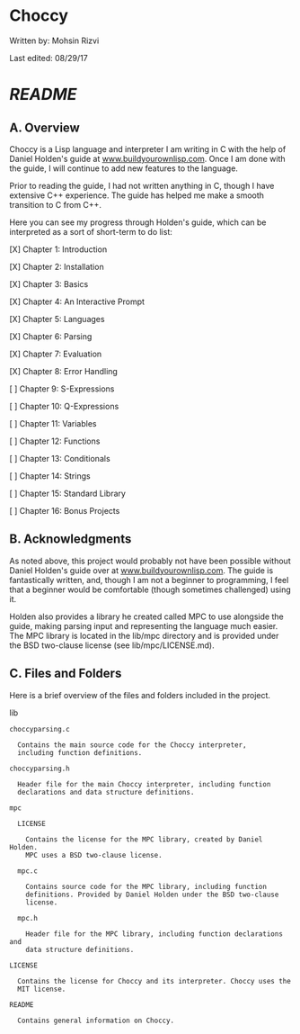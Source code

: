 # Choccy
Written by: Mohsin Rizvi

Last edited: 08/29/17

# *README*

## A. Overview

Choccy is a Lisp language and interpreter I am writing in C with the help
of Daniel Holden's guide at www.buildyourownlisp.com. Once I am done with
the guide, I will continue to add new features to the language.

Prior to reading the guide, I had not written anything in C, though I have
extensive C++ experience. The guide has helped me make a smooth transition
to C from C++. 

Here you can see my progress through Holden's guide, which can be interpreted
as a sort of short-term to do list:

[X] Chapter 1:  Introduction

[X] Chapter 2:  Installation

[X] Chapter 3:  Basics

[X] Chapter 4:  An Interactive Prompt

[X] Chapter 5:  Languages

[X] Chapter 6:  Parsing

[X] Chapter 7:  Evaluation

[X] Chapter 8:  Error Handling

[ ] Chapter 9:  S-Expressions

[ ] Chapter 10: Q-Expressions

[ ] Chapter 11: Variables

[ ] Chapter 12: Functions

[ ] Chapter 13: Conditionals

[ ] Chapter 14: Strings

[ ] Chapter 15: Standard Library

[ ] Chapter 16: Bonus Projects

## B. Acknowledgments

As noted above, this project would probably not have been possible without
Daniel Holden's guide over at www.buildyourownlisp.com. The guide is
fantastically written, and, though I am not a beginner to programming, I feel
that a beginner would be comfortable (though sometimes challenged) using it.

Holden also provides a library he created called MPC to use alongside the
guide, making parsing input and representing the language much easier. The
MPC library is located in the lib/mpc directory and is provided under the
BSD two-clause license (see lib/mpc/LICENSE.md).

## C. Files and Folders

Here is a brief overview of the files and folders included in the project.

  lib

    choccyparsing.c

      Contains the main source code for the Choccy interpreter,
      including function definitions.

    choccyparsing.h

      Header file for the main Choccy interpreter, including function
      declarations and data structure definitions.

    mpc

      LICENSE

        Contains the license for the MPC library, created by Daniel Holden.
        MPC uses a BSD two-clause license.

      mpc.c

        Contains source code for the MPC library, including function
        definitions. Provided by Daniel Holden under the BSD two-clause
        license.

      mpc.h

        Header file for the MPC library, including function declarations and
        data structure definitions.

    LICENSE

      Contains the license for Choccy and its interpreter. Choccy uses the
      MIT license.

    README

      Contains general information on Choccy.